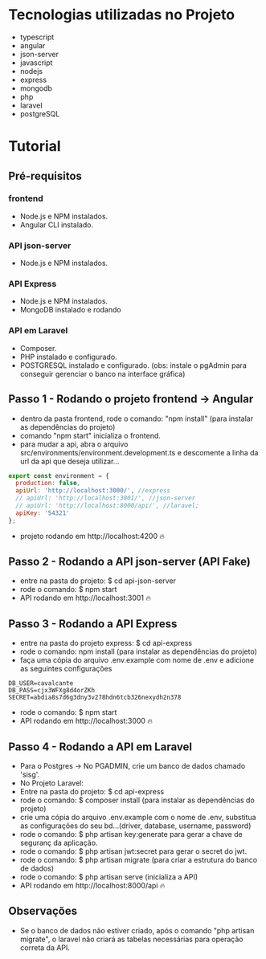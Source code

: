 # Tecnologias utilizadas no Projeto

- typescript 
- angular
- json-server
- javascript
- nodejs
- express
- mongodb
- php
- laravel
- postgreSQL
 
# Tutorial

## Pré-requisitos

### frontend
* Node.js e NPM instalados.
* Angular CLI instalado.

### API json-server 
* Node.js e NPM instalados.

### API Express
* Node.js e NPM instalados.
* MongoDB instalado e rodando

### API em Laravel
* Composer.
* PHP instalado e configurado.
* POSTGRESQL instalado e configurado. (obs: instale o pgAdmin para conseguir gerenciar o banco na interface gráfica)

## Passo 1 - Rodando o projeto frontend -> Angular

* dentro da pasta frontend, rode o comando: "npm install" (para instalar as dependências do projeto)
* comando "npm start" inicializa o frontend.
* para mudar a api, abra o arquivo src/environments/environment.development.ts e descomente a linha da url da api que deseja utilizar...
```javascript
export const environment = {
  production: false,
  apiUrl: 'http://localhost:3000/', //express
  // apiUrl: 'http://localhost:3001/', //json-server
  // apiUrl: 'http://localhost:8000/api/', //laravel;
  apiKey: '54321'
};
```
* projeto rodando em http://localhost:4200 🔥

## Passo 2 - Rodando a API json-server (API Fake)
* entre na pasta do projeto: $ cd api-json-server
* rode o comando: $ npm start
* API rodando em http://localhost:3001 🔥

## Passo 3 - Rodando a API Express
* entre na pasta do projeto express: $ cd api-express
* rode o comando: npm install (para instalar as dependências do projeto)
* faça uma cópia do arquivo .env.example com nome de .env e adicione as seguintes configurações
```
DB_USER=cavalcante
DB_PASS=cjx3WFXg8d4orZKh
SECRET=abdia8s7d6g3dny3v278hdn6tcb326nexydh2n378
```
* rode o comando: $ npm start
* API rodando em http://localhost:3000 🔥

## Passo 4 - Rodando a API em Laravel
* Para o Postgres -> No PGADMIN, crie um banco de dados chamado 'sisg'.
* No Projeto Laravel:
* Entre na pasta do projeto: $ cd api-express
* rode o comando: $ composer install (para instalar as dependências do projeto)
* crie uma cópia do arquivo .env.example com o nome de .env, substitua as configurações do seu bd...(driver, database, username, password)
* rode o comando: $ php artisan key:generate para gerar a chave de seguranç da aplicação.
* rode o comando: $ php artisan jwt:secret para gerar o secret do jwt.
* rode o comando: $ php artisan migrate (para criar a estrutura do banco de dados)
* rode o comando: $ php artisan serve (inicializa a API)
* API rodando em http://localhost:8000/api 🔥

## Observações

* Se o banco de dados não estiver criado, após o comando "php artisan migrate", o laravel não criará as tabelas necessárias para operação correta da API.
